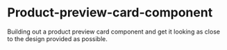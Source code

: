 # Product-preview-card-component
Building out a product preview card component and get it looking as close to the design provided as possible.
